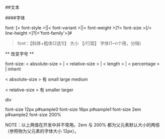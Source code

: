 ##文本

####字体

font: [< font-style >||< font-variant >||< font-weight >]?< font-size >[/< line-height >]?[<'font-family'>]#

>font：【斜体+粗体(2选1)】 大小 【/行距】 字体(1~n个用，分隔)

** 改变字号 **

font-size: < absolute-size > | < relative-size > | < length > | < percentage > | inherit



< absolute-size > 有 small large medium

< relative-size > 有 smaller larger



div

 font-size 12px p#sample0 font-size 16px p#sample1 font-size 2em p#sample2 font-size 200%



NOTE：以上两值在开发中并不常用。2em 与 200% 都为父元素默认大小的两倍（参照物为父元素的字体大小 12px）。
